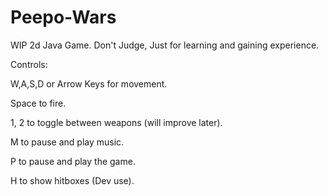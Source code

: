 # Peepo-Wars
WIP 2d Java Game. Don't Judge, Just for learning and gaining experience.

Controls:

W,A,S,D or Arrow Keys for movement.

Space to fire.

1, 2 to toggle between weapons (will improve later).

M to pause and play music.

P to pause and play the game.

H to show hitboxes (Dev use).
